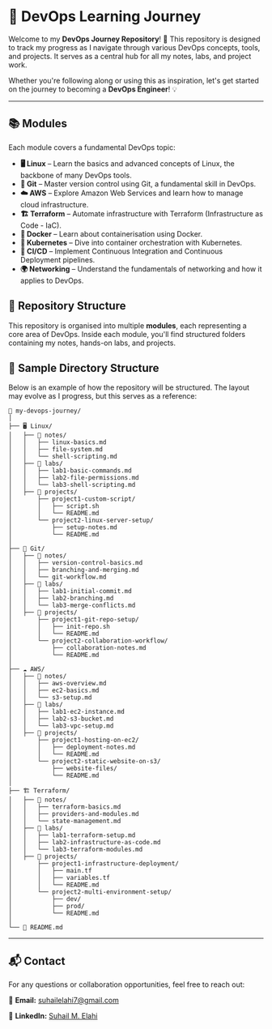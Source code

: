 # 🚀 DevOps Learning Journey

Welcome to my **DevOps Journey Repository**! 🎯 This repository is designed to track my progress as I navigate through various DevOps concepts, tools, and projects. It serves as a central hub for all my notes, labs, and project work. 

Whether you're following along or using this as inspiration, let's get started on the journey to becoming a **DevOps Engineer**! 💡

---

## 📚 Modules
Each module covers a fundamental DevOps topic:

- **🖥️ Linux** – Learn the basics and advanced concepts of Linux, the backbone of many DevOps tools.
- **🔧 Git** – Master version control using Git, a fundamental skill in DevOps.
- **☁️ AWS** – Explore Amazon Web Services and learn how to manage cloud infrastructure.
- **🏗️ Terraform** – Automate infrastructure with Terraform (Infrastructure as Code - IaC).
- **🐳 Docker** – Learn about containerisation using Docker.
- **🚢 Kubernetes** – Dive into container orchestration with Kubernetes.
- **🔄 CI/CD** – Implement Continuous Integration and Continuous Deployment pipelines.
- **🌍 Networking** – Understand the fundamentals of networking and how it applies to DevOps.

## 📂 Repository Structure
This repository is organised into multiple **modules**, each representing a core area of DevOps. Inside each module, you'll find structured folders containing my notes, hands-on labs, and projects.

## 📌 Sample Directory Structure
Below is an example of how the repository will be structured. The layout may evolve as I progress, but this serves as a reference:

```
📁 my-devops-journey/
│
├── 🖥️ Linux/
│   ├── 📑 notes/
│   │   ├── linux-basics.md
│   │   ├── file-system.md
│   │   └── shell-scripting.md
│   ├── 🔬 labs/
│   │   ├── lab1-basic-commands.md
│   │   ├── lab2-file-permissions.md
│   │   └── lab3-shell-scripting.md
│   ├── 🚀 projects/
│       ├── project1-custom-script/
│       │   ├── script.sh
│       │   └── README.md
│       └── project2-linux-server-setup/
│           ├── setup-notes.md
│           └── README.md
│
├── 🔧 Git/
│   ├── 📑 notes/
│   │   ├── version-control-basics.md
│   │   ├── branching-and-merging.md
│   │   └── git-workflow.md
│   ├── 🔬 labs/
│   │   ├── lab1-initial-commit.md
│   │   ├── lab2-branching.md
│   │   └── lab3-merge-conflicts.md
│   ├── 🚀 projects/
│       ├── project1-git-repo-setup/
│       │   ├── init-repo.sh
│       │   └── README.md
│       └── project2-collaboration-workflow/
│           ├── collaboration-notes.md
│           └── README.md
│
├── ☁️ AWS/
│   ├── 📑 notes/
│   │   ├── aws-overview.md
│   │   ├── ec2-basics.md
│   │   └── s3-setup.md
│   ├── 🔬 labs/
│   │   ├── lab1-ec2-instance.md
│   │   ├── lab2-s3-bucket.md
│   │   └── lab3-vpc-setup.md
│   ├── 🚀 projects/
│       ├── project1-hosting-on-ec2/
│       │   ├── deployment-notes.md
│       │   └── README.md
│       └── project2-static-website-on-s3/
│           ├── website-files/
│           └── README.md
│
├── 🏗️ Terraform/
│   ├── 📑 notes/
│   │   ├── terraform-basics.md
│   │   ├── providers-and-modules.md
│   │   └── state-management.md
│   ├── 🔬 labs/
│   │   ├── lab1-terraform-setup.md
│   │   ├── lab2-infrastructure-as-code.md
│   │   └── lab3-terraform-modules.md
│   ├── 🚀 projects/
│       ├── project1-infrastructure-deployment/
│       │   ├── main.tf
│       │   ├── variables.tf
│       │   └── README.md
│       └── project2-multi-environment-setup/
│           ├── dev/
│           ├── prod/
│           └── README.md
│
└── 📜 README.md
```

---

## 📬 Contact
For any questions or collaboration opportunities, feel free to reach out:

📧 **Email:** [suhailelahi7@gmail.com](mailto:suhailelahi7@gmail.com)

🔗 **LinkedIn:** [Suhail M. Elahi](https://www.linkedin.com/in/suhailmohammedelahi)


